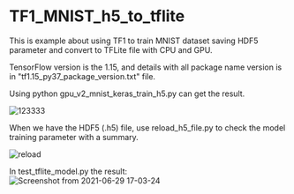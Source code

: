 # TF1_MNIST_h5_to_tflite
This is example about using TF1 to train MNIST dataset saving HDF5 parameter and convert to TFLite file with CPU and GPU. 

TensorFlow version is the 1.15, and details with all package name version is in "tf1.15_py37_package_version.txt" file.

Using python gpu_v2_mnist_keras_train_h5.py can get the result.

![123333](https://user-images.githubusercontent.com/19554347/116948851-28e2ae80-acb3-11eb-9151-53efa94ee6f2.PNG)

When we have the HDF5 (.h5) file, use reload_h5_file.py to check the model training parameter with a summary.

![reload](https://user-images.githubusercontent.com/19554347/116949464-dc986e00-acb4-11eb-895e-84972b222175.PNG)

In test_tflite_model.py the result:  
![Screenshot from 2021-06-29 17-03-24](https://user-images.githubusercontent.com/19554347/123769573-04deca80-d8fc-11eb-8f11-c44690ee31cb.png)


